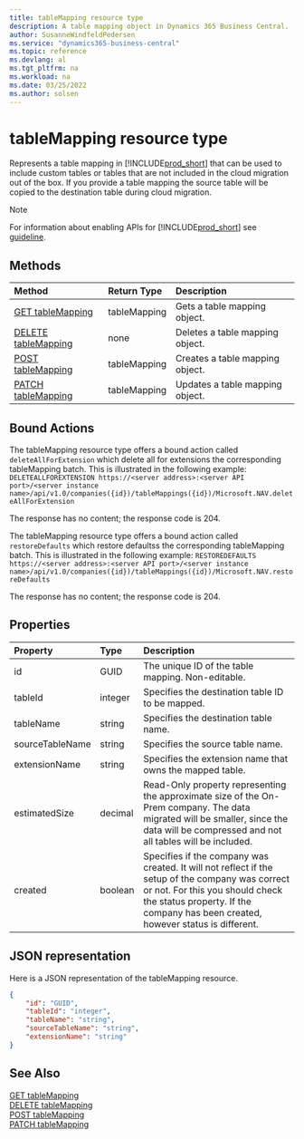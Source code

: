 ```yaml
---
title: tableMapping resource type
description: A table mapping object in Dynamics 365 Business Central.
author: SusanneWindfeldPedersen
ms.service: "dynamics365-business-central"
ms.topic: reference
ms.devlang: al
ms.tgt_pltfrm: na
ms.workload: na
ms.date: 03/25/2022
ms.author: solsen
---
```


# tableMapping resource type

<!-- START>DO_NOT_EDIT -->
<!-- IMPORTANT:Do not edit any of the content between here and the END>DO_NOT_EDIT. -->
Represents a table mapping in [!INCLUDE[prod_short](../../../includes/prod_short.md)] that can be used to include custom tables or tables that are not included in the cloud migration out of the box. If you provide a table mapping the source table will be copied to the destination table during cloud migration.

> [!NOTE]
> For information about enabling APIs for [!INCLUDE[prod_short](../../../includes/prod_short.md)] see [guideline](../../../api-reference/v2.0/endpoints-apis-for-dynamics.md).

## Methods

| Method | Return Type|Description |
|:--------------------|:-----------|:-------------------------|
|[GET tableMapping](../api/dynamics_tablemapping_get.md)|tableMapping|Gets a table mapping object.|
|[DELETE tableMapping](../api/dynamics_tablemapping_delete.md)|none|Deletes a table mapping object.|
|[POST tableMapping](../api/dynamics_tablemapping_create.md)|tableMapping|Creates a table mapping object.|
|[PATCH tableMapping](../api/dynamics_tablemapping_update.md)|tableMapping|Updates a table mapping object.|

## Bound Actions

The tableMapping resource type offers a bound action called `deleteAllForExtension` which delete all for extensions the corresponding tableMapping batch.
This is illustrated in the following example:
`DELETEALLFOREXTENSION https://<server address>:<server API port>/<server instance name>/api/v1.0/companies({id})/tableMappings({id})/Microsoft.NAV.deleteAllForExtension`

The response has no content; the response code is 204.

The tableMapping resource type offers a bound action called `restoreDefaults` which restore defaultss the corresponding tableMapping batch.
This is illustrated in the following example:
`RESTOREDEFAULTS https://<server address>:<server API port>/<server instance name>/api/v1.0/companies({id})/tableMappings({id})/Microsoft.NAV.restoreDefaults`

The response has no content; the response code is 204.


## Properties

| Property           | Type   |Description     |
|:-------------------|:-------|:---------------|
|id|GUID|The unique ID of the table mapping. Non-editable.|
|tableId|integer|Specifies the destination table ID to be mapped.|
|tableName|string|Specifies the destination table name.|
|sourceTableName|string|Specifies the source table name.|
|extensionName|string|Specifies the extension name that owns the mapped table.|
|estimatedSize|decimal|Read-Only property representing the approximate size of the On-Prem company. The data migrated will be smaller, since the data will be compressed and not all tables will be included.|
|created|boolean|Specifies if the company was created. It will not reflect if the setup of the company was correct or not. For this you should check the status property. If the company has been created, however status is different.|


## JSON representation

Here is a JSON representation of the tableMapping resource.


```json
{
    "id": "GUID",
    "tableId": "integer",
    "tableName": "string",
    "sourceTableName": "string",
    "extensionName": "string"
}
```
<!-- IMPORTANT: END>DO_NOT_EDIT -->

## See Also
[GET tableMapping](../api/dynamics_tablemapping_get.md)  
[DELETE tableMapping](../api/dynamics_tablemapping_delete.md)  
[POST tableMapping](../api/dynamics_tablemapping_create.md)  
[PATCH tableMapping](../api/dynamics_tablemapping_update.md)

